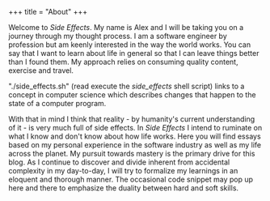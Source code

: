 +++
title = "About"
+++

Welcome to *Side Effects*. 
My name is Alex and I will be taking you on a journey through my thought process.
I am a software engineer by profession but am keenly interested in the way the world works. 
You can say that I want to learn about life in general so that I can leave things better than I found them. 
My approach relies on consuming quality content, exercise and travel.

"./side_effects.sh" (read execute the _side_effects_ shell script) links to a concept in computer science which describes 
changes that happen to the state of a computer program.

With that in mind I think that reality - by humanity's current understanding of it - is very much full of side effects. 
In *Side Effects* I intend to ruminate on what I know and don't know about how life works. 
Here you will find essays based on my personal experience in the software industry as well as my life across the planet.
My pursuit towards mastery is the primary drive for this blog. 
As I continue to discover and divide inherent from accidental complexity in my day-to-day, I will try to formalize my 
learnings in an eloquent and thorough manner.
The occasional code snippet may pop up here and there to emphasize the duality between hard and soft skills.

